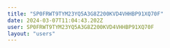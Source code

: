 ```yaml
---
title: "SP0FRWT9TYM23YQ5A3G8Z200KVD4VHHBP91XQ70F"
date: 2024-03-07T11:04:43.202Z
user: SP0FRWT9TYM23YQ5A3G8Z200KVD4VHHBP91XQ70F
layout: "users"
---
```

    